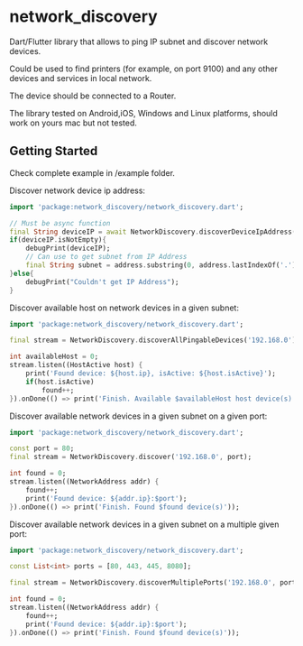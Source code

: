 # network_discovery

Dart/Flutter library that allows to ping IP subnet and discover network devices.

Could be used to find printers (for example, on port 9100) and any other devices and services in local network.

The device should be connected to a Router.

The library tested on Android,iOS, Windows and Linux platforms, should work on yours mac but not tested.

## Getting Started

Check complete example in /example folder.

Discover network device ip address:

```dart
import 'package:network_discovery/network_discovery.dart';

// Must be async function
final String deviceIP = await NetworkDiscovery.discoverDeviceIpAddress();
if(deviceIP.isNotEmpty){
    debugPrint(deviceIP);
    // Can use to get subnet from IP Address
    final String subnet = address.substring(0, address.lastIndexOf('.'));
}else{
    debugPrint("Couldn't get IP Address");
}
```

Discover available host on network devices in a given subnet:
```dart
import 'package:network_discovery/network_discovery.dart';

final stream = NetworkDiscovery.discoverAllPingableDevices('192.168.0');

int availableHost = 0;
stream.listen((HostActive host) {
    print('Found device: ${host.ip}, isActive: ${host.isActive}');
    if(host.isActive)
        found++;
}).onDone(() => print('Finish. Available $availableHost host device(s)'));
```

Discover available network devices in a given subnet on a given port:
```dart
import 'package:network_discovery/network_discovery.dart';

const port = 80;
final stream = NetworkDiscovery.discover('192.168.0', port);

int found = 0;
stream.listen((NetworkAddress addr) {
    found++;
    print('Found device: ${addr.ip}:$port');
}).onDone(() => print('Finish. Found $found device(s)'));
```

Discover available network devices in a given subnet on a multiple given port:
```dart
import 'package:network_discovery/network_discovery.dart';

const List<int> ports = [80, 443, 445, 8080];

final stream = NetworkDiscovery.discoverMultiplePorts('192.168.0', ports);

int found = 0;
stream.listen((NetworkAddress addr) {
    found++;
    print('Found device: ${addr.ip}:$port');
}).onDone(() => print('Finish. Found $found device(s)'));
```